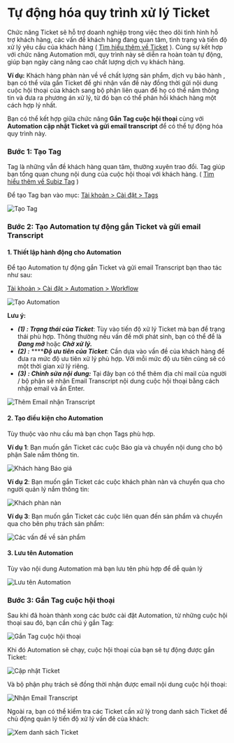 # Tự động hóa quy trình xử lý Ticket

Chức năng Ticket sẽ hỗ trợ doanh nghiệp trong việc theo dõi tình hình hỗ trợ khách hàng, các vấn đề khách hàng đang quan tâm, tình trạng và tiến độ xử lý yêu cầu của khách hàng \( [Tìm hiểu thêm về Ticket](https://help.subiz.com/bat-dau-voi-subiz/lam-viec-tren-subiz/ticket-quan-ly-cham-soc-khach-hang#ticket-la-gi) \). Cùng sự kết hợp với chức năng Automation mới, quy trình này sẽ diễn ra hoàn toàn tự động, giúp bạn ngày càng nâng cao chất lượng dịch vụ khách hàng. 

**Ví dụ:** Khách hàng phàn nàn về về chất lượng sản phẩm, dịch vụ bảo hành , bạn có thể vừa gắn Ticket để ghi nhận vấn đề này đồng thời gửi nội dung cuộc hội thoại của khách sang bộ phận liên quan để họ có thể nắm thông tin và đưa ra phương án xử lý, từ đó bạn có thể phản hồi khách hàng một cách hợp lý nhất.

Bạn có thể kết hợp giữa chức năng **Gắn Tag cuộc hội thoại** cùng với **Automation cập nhật Ticket và gửi email transcript** để có thể tự động hóa quy trình này.

### Bước 1: Tạo Tag

Tag là những vẫn đề khách hàng quan tâm, thường xuyên trao đổi. Tag giúp bạn tổng quan chung nội dung của cuộc hội thoại với khách hàng. \( [Tìm hiểu thêm về Subiz Tag](https://help.subiz.com/bat-dau-voi-subiz/lam-viec-tren-subiz/gan-tag-cuoc-hoi-thoai) \)

Để tạo Tag bạn vào mục: [Tài khoản &gt; Cài đặt &gt; Tags ](https://app.subiz.com/settings/tags)

![T&#x1EA1;o Tag ](../../../.gitbook/assets/gan-tag.png)

### Bước 2: Tạo Automation tự động gắn Ticket và gửi email Transcript

#### 1. Thiết lập hành động cho Automation

Để tạo Automation tự động gắn Ticket và gửi email Transcript bạn thao tác như sau:

[Tài khoản &gt; Cài đặt &gt; Automation &gt; Workflow](https://app.subiz.com/settings/automation-workflow)

![T&#x1EA1;o Automation](../../../.gitbook/assets/tao-automation-4.png)

**Lưu ý:** 

*  _**\(1\) : Trạng thái của Ticket**_: Tùy vào tiến độ xử lý Ticket mà bạn để trạng thái phù hợp. Thông thường nếu vấn đề mới phát sinh, bạn có thể để là _**Đang mở**_ hoặc _**Chờ xử lý.**_
* _**\(2\) :**_ ****_**Độ ưu tiên của Ticket**_: Cần dựa vào vấn đề của khách hàng để đưa ra mức độ ưu tiên xử lý phù hợp. Với mỗi mức độ ưu tiên cũng sẽ có một thời gian xử lý riêng.
* _**\(3\) :  Chỉnh sửa nội dung:**_ Tại đây bạn có thể thêm địa chỉ mail của người / bộ phận sẽ nhận Email Transcript nội dung cuộc hội thoại bằng cách nhập email và ấn Enter.

![Th&#xEA;m Email nh&#x1EAD;n Transcript](../../../.gitbook/assets/them-email-nhan-1.png)

#### 2. Tạo điều kiện cho Automation

Tùy thuộc vào nhu cầu mà bạn chọn Tags phù hợp. 

**Ví dụ 1**: Bạn muốn gắn Ticket các cuộc Báo gía và chuyển nội dung cho bộ phận Sale nắm thông tin.

![Kh&#xE1;ch h&#xE0;ng B&#xE1;o gi&#xE1;](../../../.gitbook/assets/dieu-kien-3.png)

**Ví dụ 2**: Bạn muốn gắn Ticket các cuộc khách phàn nàn và chuyển qua cho người quản lý nắm thông tin:

![Kh&#xE1;ch ph&#xE0;n n&#xE0;n](../../../.gitbook/assets/phan-nan.png)

**Ví dụ 3**: Bạn muốn gắn Ticket các cuộc liên quan đến sản phẩm và chuyển qua cho bên phụ trách sản phẩm:

![C&#xE1;c v&#x1EA5;n &#x111;&#x1EC1; v&#x1EC1; s&#x1EA3;n ph&#x1EA9;m](../../../.gitbook/assets/doi-tra.png)

#### 3. Lưu tên Automation

Tùy vào nội dung Automation mà bạn lưu tên phù hợp để dễ quản lý 

![L&#x1B0;u t&#xEA;n Automation](../../../.gitbook/assets/luu-ten-2.png)

### Bước 3: Gắn Tag cuộc hội thoại

Sau khi đã hoàn thành xong các bước cài đặt Automation, từ những cuộc hội thoại sau đó, bạn cần chú ý gắn Tag:

![G&#x1EAF;n Tag cu&#x1ED9;c h&#x1ED9;i tho&#x1EA1;i](../../../.gitbook/assets/tag.png)

Khi đó Automation sẽ chạy, cuộc hội thoại của bạn sẽ tự động được gắn Ticket:

![C&#x1EAD;p nh&#x1EAD;t Ticket](../../../.gitbook/assets/cap-nhat-t-1.png)

Và bộ phận phụ trách sẽ đồng thời nhận được email nội dung cuộc hội thoại:

![Nh&#x1EAD;n Email Transcript](../../../.gitbook/assets/email-t.png)

Ngoài ra, bạn có thể kiểm tra các Ticket cần xử lý trong danh sách Ticket để chủ động quản lý tiến độ xử lý vấn đê của khách:

![Xem danh s&#xE1;ch Ticket](../../../.gitbook/assets/xem-ticket.png)

